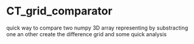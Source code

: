 # CT_grid_comparator
quick way to compare two numpy 3D array representing by substracting one an other create the difference grid and some quick analysis
